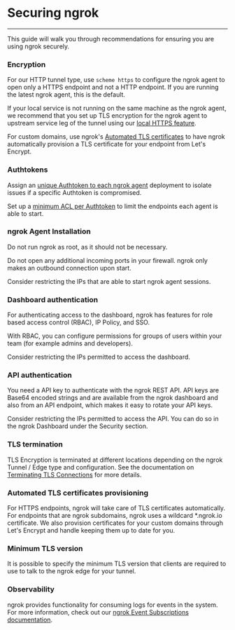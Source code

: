 # Securing ngrok
--------------

This guide will walk you through recommendations for ensuring you are using ngrok securely.

### Encryption

For our HTTP tunnel type, use `scheme https` to configure the ngrok agent to open only a HTTPS endpoint and not a HTTP endpoint. If you are running the latest ngrok agent, this is the default.

If your local service is not running on the same machine as the ngrok agent, we recommend that you set up TLS encryption for the ngrok agent to upstream service leg of the tunnel using our [local HTTPS feature](/secure-tunnels#http-tunnels-local-https).

For custom domains, use ngrok's [Automated TLS certificates](/cloud-edge#automated-certs) to have ngrok automatically provision a TLS certificate for your endpoint from Let's Encrypt.

### Authtokens

Assign an [unique Authtoken to each ngrok agent](/secure-tunnels#authtoken-per-agent) deployment to isolate issues if a specific Authtoken is compromised.

Set up a [minimum ACL per Authtoken](/secure-tunnels#authtoken-acl-enforcement) to limit the endpoints each agent is able to start.

### ngrok Agent Installation

Do not run ngrok as root, as it should not be necessary.

Do not open any additional incoming ports in your firewall. ngrok only makes an outbound connection upon start.

Consider restricting the IPs that are able to start ngrok agent sessions.

### Dashboard authentication

For authenticating access to the dashboard, ngrok has features for role based access control (RBAC), IP Policy, and SSO.

With RBAC, you can configure permissions for groups of users within your team (for example admins and developers).

Consider restricting the IPs permitted to access the dashboard.

### API authentication

You need a API key to authenticate with the ngrok REST API. API keys are Base64 encoded strings and are available from the ngrok dashboard and also from an API endpoint, which makes it easy to rotate your API keys.

Consider restricting the IPs permitted to access the API. You can do so in the ngrok Dashboard under the Security section.

### TLS termination

TLS Encryption is terminated at different locations depending on the ngrok Tunnel / Edge type and configuration. See the documentation on [Terminating TLS Connections](/cloud-edge#terminating-tls-connections) for more details.

### Automated TLS certificates provisioning

For HTTPS endpoints, ngrok will take care of TLS certificates automatically. For endpoints that are ngrok subdomains, ngrok uses a wildcard \*.ngrok.io certificate. We also provision certificates for your custom domains through Let's Encrypt and handle keeping them up to date for you.

### Minimum TLS version

It is possible to specify the minimum TLS version that clients are required to use to talk to the ngrok edge for your tunnel.

### Observability

ngrok provides functionality for consuming logs for events in the system. For more information, check out our [ngrok Event Subscriptions documentation](/cloud-edge#observability).

